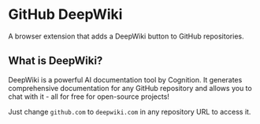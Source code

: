# GitHub DeepWiki

A browser extension that adds a DeepWiki button to GitHub repositories.

## What is DeepWiki?

DeepWiki is a powerful AI documentation tool by Cognition. It generates comprehensive documentation for any GitHub repository and allows you to chat with it - all for free for open-source projects!

Just change `github.com` to `deepwiki.com` in any repository URL to access it.
